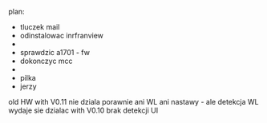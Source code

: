 

plan:
- tluczek mail
- odinstalowac inrfranview
- 
- sprawdzic a1701 - fw
- dokonczyc mcc
- 
- pilka
- jerzy


old HW with V0.11 nie dziala porawnie ani WL ani nastawy - ale detekcja WL wydaje sie dzialac
with V0.10 brak detekcji UI